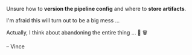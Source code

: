 
Unsure how to __version the pipeline config__ and where to __store artifacts__.

I'm afraid this will turn out to be a big mess ...

Actually, I think about abandoning the entire thing ... 🙈 🗑

– Vince

